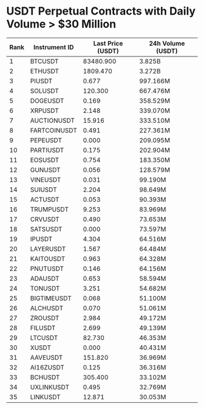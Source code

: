 # USDT Perpetual Contracts with Daily Volume > $30 Million

| Rank | Instrument ID | Last Price (USDT) | 24h Volume (USDT) |
|------|---------------|-------------------|-------------------|
| 1 | BTCUSDT | 83480.900 | 3.825B |
| 2 | ETHUSDT | 1809.470 | 3.272B |
| 3 | PIUSDT | 0.677 | 997.166M |
| 4 | SOLUSDT | 120.300 | 667.476M |
| 5 | DOGEUSDT | 0.169 | 358.529M |
| 6 | XRPUSDT | 2.148 | 339.070M |
| 7 | AUCTIONUSDT | 15.916 | 333.510M |
| 8 | FARTCOINUSDT | 0.491 | 227.361M |
| 9 | PEPEUSDT | 0.000 | 209.095M |
| 10 | PARTIUSDT | 0.175 | 202.904M |
| 11 | EOSUSDT | 0.754 | 183.350M |
| 12 | GUNUSDT | 0.056 | 128.579M |
| 13 | VINEUSDT | 0.031 | 99.190M |
| 14 | SUIUSDT | 2.204 | 98.649M |
| 15 | ACTUSDT | 0.053 | 90.393M |
| 16 | TRUMPUSDT | 9.253 | 83.969M |
| 17 | CRVUSDT | 0.490 | 73.653M |
| 18 | SATSUSDT | 0.000 | 73.597M |
| 19 | IPUSDT | 4.304 | 64.516M |
| 20 | LAYERUSDT | 1.567 | 64.484M |
| 21 | KAITOUSDT | 0.963 | 64.328M |
| 22 | PNUTUSDT | 0.146 | 64.156M |
| 23 | ADAUSDT | 0.653 | 58.594M |
| 24 | TONUSDT | 3.251 | 54.682M |
| 25 | BIGTIMEUSDT | 0.068 | 51.100M |
| 26 | ALCHUSDT | 0.070 | 51.061M |
| 27 | ZROUSDT | 2.984 | 49.172M |
| 28 | FILUSDT | 2.699 | 49.139M |
| 29 | LTCUSDT | 82.730 | 46.353M |
| 30 | XUSDT | 0.000 | 40.431M |
| 31 | AAVEUSDT | 151.820 | 36.969M |
| 32 | AI16ZUSDT | 0.125 | 36.316M |
| 33 | BCHUSDT | 305.400 | 33.102M |
| 34 | UXLINKUSDT | 0.495 | 32.769M |
| 35 | LINKUSDT | 12.871 | 30.053M |
